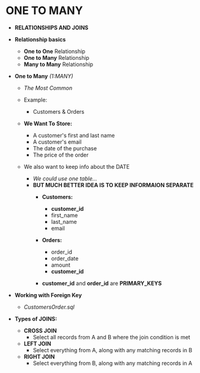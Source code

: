 # ONE TO MANY

* **RELATIONSHIPS AND JOINS**

* **Relationship basics**
    - **One to One** Relationship
    - **One to Many** Relationship
    - **Many to Many** Relationship

* **One to Many** *(1:MANY)*
    - *The Most Common*
    - Example:
        - Customers & Orders

    - **We Want To Store:**
        - A customer's first and last name
        - A customer's email
        - The date of the purchase
        - The price of the order

    - We also want to keep info about the DATE
        - *We could use one table...*
        - **BUT MUCH BETTER IDEA IS TO KEEP INFORMAION SEPARATE**
            - **Customers:**
                - **customer_id**
                - first_name
                - last_name
                - email
            - **Orders:**
                - order_id
                - order_date
                - amount
                - **customer_id**

            - **customer_id** and **order_id** are **PRIMARY_KEYS**

* **Working with Foreign Key**
    - *CustomersOrder.sql*

* **Types of JOINS:**
    - **CROSS JOIN**
        - Select all records from A and B where the join condition is met
    - **LEFT JOIN**
        - Select everything from A, along with any matching records in B
    - **RIGHT JOIN**
        - Select everything from B, along with any matching records in A
